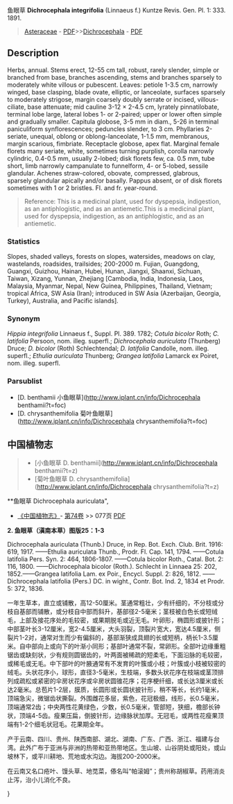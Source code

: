 鱼眼草 **Dichrocephala integrifolia** (Linnaeus f.) Kuntze Revis. Gen. Pl. 1: 333. 1891.

> [Asteraceae](http://www.iplant.cn/info/Asteraceae?t=foc) - [PDF](http://www.iplant.cn/foc/pdf/Asteraceae.pdf)>>[Dichrocephala](http://www.iplant.cn/info/Dichrocephala?t=foc) - [PDF](http://www.iplant.cn/foc/pdf/Dichrocephala.pdf)

## Description

Herbs, annual. Stems erect, 12-55 cm tall, robust, rarely slender, simple or branched from base, branches ascending, stems and branches sparsely to moderately white villous or pubescent. Leaves: petiole 1-3.5 cm, narrowly winged, base clasping, blade ovate, elliptic, or lanceolate, surfaces sparsely to moderately strigose, margin coarsely doubly serrate or incised, villous-ciliate, base attenuate; mid cauline 3-12 × 2-4.5 cm, lyrately pinnatilobate, terminal lobe large, lateral lobes 1- or 2-paired; upper or lower often simple and gradually smaller. Capitula globose, 3-5 mm in diam., 5-26 in terminal paniculiform synflorescences; peduncles slender, to 3 cm. Phyllaries 2-seriate, unequal, oblong or oblong-lanceolate, 1-1.5 mm, membranous, margin scarious, fimbriate. Receptacle globose, apex flat. Marginal female florets many seriate, white, sometimes turning purplish, corolla narrowly cylindric, 0.4-0.5 mm, usually 2-lobed; disk florets few, ca. 0.5 mm, tube short, limb narrowly campanulate to funnelform, 4- or 5-lobed, sessile glandular. Achenes straw-colored, obovate, compressed, glabrous, sparsely glandular apically and/or basally. Pappus absent, or of disk florets sometimes with 1 or 2 bristles. Fl. and fr. year-round.

> Reference: 
> This is a medicinal plant, used for dyspepsia, indigestion, as an antiphlogistic, and as an antiemetic.This is a medicinal plant, used for dyspepsia, indigestion, as an antiphlogistic, and as an antiemetic.

### Statistics
Slopes, shaded valleys, forests on slopes, watersides, meadows on clay, wastelands, roadsides, trailsides; 200-2000 m. Fujian, Guangdong, Guangxi, Guizhou, Hainan, Hubei, Hunan, Jiangxi, Shaanxi, Sichuan, Taiwan, Xizang, Yunnan, Zhejiang [Cambodia, India, Indonesia, Laos, Malaysia, Myanmar, Nepal, New Guinea, Philippines, Thailand, Vietnam; tropical Africa, SW Asia (Iran); introduced in SW Asia (Azerbaijan, Georgia, Turkey), Australia, and Pacific islands].

### Synonym
*Hippia integrifolia* Linnaeus f., Suppl. Pl. 389. 1782; *Cotula bicolor* Roth; *C. latifolia* Persoon, nom. illeg. superfl.; *Dichrocephala auriculata* (Thunberg) Druce; *D. bicolor* (Roth) Schlechtendal; *D. latifolia* Candolle, nom. illeg. superfl.; *Ethulia auriculata* Thunberg; *Grangea latifolia* Lamarck ex Poiret, nom. illeg. superfl.

### Parsublist

* [D.  benthamii  小鱼眼草](http://www.iplant.cn/info/Dichrocephala benthamii?t=foc)
* [D.  chrysanthemifolia  菊叶鱼眼草](http://www.iplant.cn/info/Dichrocephala chrysanthemifolia?t=foc)

## 中国植物志

> * [小鱼眼草  D.  benthamii](http://www.iplant.cn/info/Dichrocephala benthamii?t=z)
> * [菊叶鱼眼草  D.  chrysanthemifolia](http://www.iplant.cn/info/Dichrocephala chrysanthemifolia?t=z)

**鱼眼草 Dichrocephala auriculata",

* [《中国植物志》](http://www.iplant.cn/frps)- [第74卷](http://www.iplant.cn/frps/vol/74) >> 077页 [PDF](http://www.iplant.cn/frps/pdf/74/077a.PDF)

**2. 鱼眼草（滇南本草）图版25：1-3**

Dichrocephala auriculata (Thunb.) Druce, in Rep. Bot. Exch. Club. Brit. 1916: 619, 1917. ——Ethulia auriculata Thunb., Prodr. Fl. Cap. 141, 1794. ——Cotula latifolia Pers. Syn. 2: 464, 1806-1807. ——Cotula bicolor Roth., Catal. Bot. 2: 116, 1800. ——Dichrocephala bicolor (Roth.). Schlecht in Linnaea 25: 202, 1852.——Grangea latifolia Lam. ex Poir., Encycl. Suppl. 2: 826, 1812. ——Dichrocephala latifolia (Pers.) DC. in wight., Contr. Bot. Ind. 2, 1834 et Prodr. 5: 372, 1836.

一年生草本，直立或铺散，高12-50厘米。茎通常粗壮，少有纤细的，不分枝或分枝自基部而铺散，或分枝自中部而斜升，基部径2-5毫米；茎枝被白色长或短绒毛，上部及接花序处的毛较密，或果期脱毛或近无毛。叶卵形，椭圆形或披针形；中部茎叶长3-12厘米，宽2-4.5厘米，大头羽裂，顶裂片宽大，宽达4.5厘米，侧裂片1-2对，通常对生而少有偏斜的，基部渐狭成具翅的长或短柄，柄长1-3.5厘米。自中部向上或向下的叶渐小同形；基部叶通常不裂，常卵形。全部叶边缘重粗锯齿或缺刻状，少有规则圆锯齿的，叶两面被稀疏的短柔毛，下面沿脉的毛较密，或稀毛或无毛。中下部叶的叶腋通常有不发育的叶簇或小枝；叶簇或小枝被较密的绒毛。头状花序小，球形，直径3-5毫米，生枝端，多数头状花序在枝端或茎顶排列成疏松或紧密的伞房状花序或伞房状圆锥花序；花序梗纤细，或长达3厘米或长达2毫米。总苞片1-2层，膜质，长圆形或长圆状披针形，稍不等长，长约1毫米，顶端急尖，微锯齿状撕裂。外围雌花多层，紫色，花冠极细，线形，长0.5毫米，顶端通常2齿；中央两性花黄绿色，少数，长0.5毫米，管部短，狭细，檐部长钟状，顶端4-5齿。瘦果压扁，倒披针形，边缘脉状加厚。无冠毛，或两性花瘦果顶端有1-2个细毛状冠毛。花果期全年。

产于云南、四川、贵州、陕西南部、湖北、湖南、广东、广西、浙江、福建与台湾。此外广布于亚洲与非洲的热带和亚热带地区。生山坡、山谷阴处或阳处，或山坡林下，或平川耕地、荒地或水沟边。海拔200-2000米。

在云南又名口疮叶、馒头草、地苋菜，傣名叫“帕滚姆”；贵州称胡椒草。药用消炎止泻，治小儿消化不良。

}